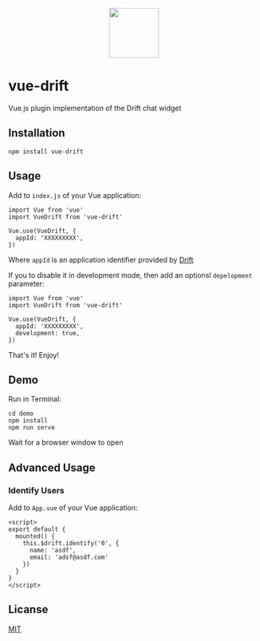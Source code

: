<p align="center">
  <img src="https://mk0drift0ho9g7wbfexi.kinstacdn.com/wp-content/themes/drift-kumbi/assets/images/logo.svg" width="100px">
</p>

# vue-drift

Vue.js plugin implementation of the Drift chat widget

## Installation

```
npm install vue-drift
```

## Usage

Add to `index.js` of your Vue application:

```
import Vue from 'vue'
import VueDrift from 'vue-drift'

Vue.use(VueDrift, {
  appId: 'XXXXXXXXX',
})
```

Where `appId` is an application identifier provided by [Drift](https://app.drift.com/settings/widget)

If you to disable it in development mode, then add an optionsl `depelopment` parameter:

```
import Vue from 'vue'
import VueDrift from 'vue-drift'

Vue.use(VueDrift, {
  appId: 'XXXXXXXXX',
  development: true,
})
```

That's it! Enjoy!

## Demo

Run in Terminal:

```
cd demo
npm install
npm run serve
```

Wait for a browser window to open

## Advanced Usage

### Identify Users

Add to `App.vue` of your Vue application:

```
<script>
export default {
  mounted() {
    this.$drift.identify('0', {
      name: 'asdf',
      email: 'adsf@asdf.com'
    })
  }
}
</script>
```

## Licanse

[MIT](https://opensource.org/licenses/MIT)